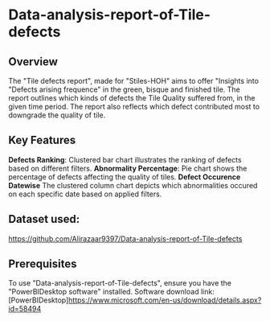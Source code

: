 # Data-analysis-report-of-Tile-defects

## Overview
The "Tile defects report", made for "Stiles-HOH" aims to offer "Insights into "Defects arising frequence" in the green, bisque and finished tile. The report outlines which kinds of defects the Tile Quality suffered from, in the given time period. The report also reflects which defect contributed most to downgrade the quality of tile.

## Key Features
**Defects Ranking**: Clustered bar chart illustrates the ranking of defects based on different filters.
**Abnormality Percentage**: Pie chart shows the percentage of defects affecting the quality of tiles.
**Defect Occurence Datewise** The clustered column chart depicts which abnormalities occured on each specific date based on applied filters.

## Dataset used:
https://github.com/Alirazaar9397/Data-analysis-report-of-Tile-defects


## Prerequisites
To use "Data-analysis-report-of-Tile-defects", ensure you have the "PowerBIDesktop software" installed.
Software download link: [PowerBIDesktop]https://www.microsoft.com/en-us/download/details.aspx?id=58494

